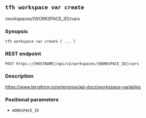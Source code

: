 ## `tfh workspace var create`

/workspaces/{WORKSPACE_ID}/vars

### Synopsis

    tfh workspace var create [ ... ]

### REST endpoint

    POST https://{HOSTNAME}/api/v2/workspaces/{WORKSPACE_ID}/vars

### Description

https://www.terraform.io/enterprise/api-docs/workspace-variables

### Positional parameters

* `WORKSPACE_ID`

